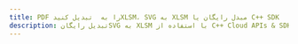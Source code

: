 ---title: PDF را به  تبدیل کنیدXLSM، SVG به XLSM مبدل رایگان یا C++ SDKdescription: تبدیل رایگانSVG به XLSM با استفاده از C++ Cloud APIs & SDK همچنین اسناد PDF را در Cloud ایجاد، ویرایش و رندر کنید.---